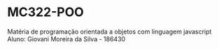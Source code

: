 # MC322-POO
Matéria de programação orientada a objetos com linguagem javascript 
Aluno: Giovani Moreira da Silva - 186430
